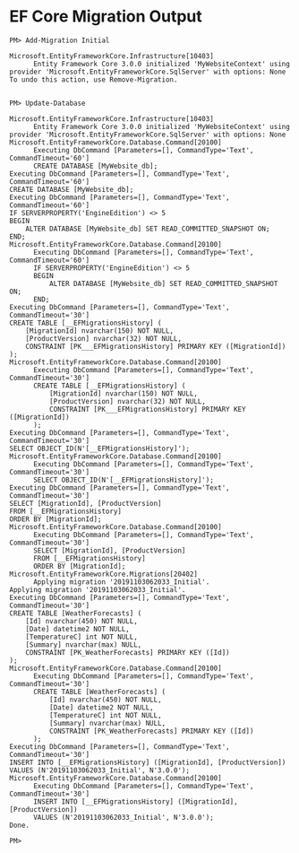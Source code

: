 # EF Core Migration Output



    PM> Add-Migration Initial

    Microsoft.EntityFrameworkCore.Infrastructure[10403]
          Entity Framework Core 3.0.0 initialized 'MyWebsiteContext' using provider 'Microsoft.EntityFrameworkCore.SqlServer' with options: None
    To undo this action, use Remove-Migration.


    PM> Update-Database

    Microsoft.EntityFrameworkCore.Infrastructure[10403]
          Entity Framework Core 3.0.0 initialized 'MyWebsiteContext' using provider 'Microsoft.EntityFrameworkCore.SqlServer' with options: None
    Microsoft.EntityFrameworkCore.Database.Command[20100]
          Executing DbCommand [Parameters=[], CommandType='Text', CommandTimeout='60']
          CREATE DATABASE [MyWebsite_db];
    Executing DbCommand [Parameters=[], CommandType='Text', CommandTimeout='60']
    CREATE DATABASE [MyWebsite_db];
    Executing DbCommand [Parameters=[], CommandType='Text', CommandTimeout='60']
    IF SERVERPROPERTY('EngineEdition') <> 5
    BEGIN
        ALTER DATABASE [MyWebsite_db] SET READ_COMMITTED_SNAPSHOT ON;
    END;
    Microsoft.EntityFrameworkCore.Database.Command[20100]
          Executing DbCommand [Parameters=[], CommandType='Text', CommandTimeout='60']
          IF SERVERPROPERTY('EngineEdition') <> 5
          BEGIN
              ALTER DATABASE [MyWebsite_db] SET READ_COMMITTED_SNAPSHOT ON;
          END;
    Executing DbCommand [Parameters=[], CommandType='Text', CommandTimeout='30']
    CREATE TABLE [__EFMigrationsHistory] (
        [MigrationId] nvarchar(150) NOT NULL,
        [ProductVersion] nvarchar(32) NOT NULL,
        CONSTRAINT [PK___EFMigrationsHistory] PRIMARY KEY ([MigrationId])
    );
    Microsoft.EntityFrameworkCore.Database.Command[20100]
          Executing DbCommand [Parameters=[], CommandType='Text', CommandTimeout='30']
          CREATE TABLE [__EFMigrationsHistory] (
              [MigrationId] nvarchar(150) NOT NULL,
              [ProductVersion] nvarchar(32) NOT NULL,
              CONSTRAINT [PK___EFMigrationsHistory] PRIMARY KEY ([MigrationId])
          );
    Executing DbCommand [Parameters=[], CommandType='Text', CommandTimeout='30']
    SELECT OBJECT_ID(N'[__EFMigrationsHistory]');
    Microsoft.EntityFrameworkCore.Database.Command[20100]
          Executing DbCommand [Parameters=[], CommandType='Text', CommandTimeout='30']
          SELECT OBJECT_ID(N'[__EFMigrationsHistory]');
    Executing DbCommand [Parameters=[], CommandType='Text', CommandTimeout='30']
    SELECT [MigrationId], [ProductVersion]
    FROM [__EFMigrationsHistory]
    ORDER BY [MigrationId];
    Microsoft.EntityFrameworkCore.Database.Command[20100]
          Executing DbCommand [Parameters=[], CommandType='Text', CommandTimeout='30']
          SELECT [MigrationId], [ProductVersion]
          FROM [__EFMigrationsHistory]
          ORDER BY [MigrationId];
    Microsoft.EntityFrameworkCore.Migrations[20402]
          Applying migration '20191103062033_Initial'.
    Applying migration '20191103062033_Initial'.
    Executing DbCommand [Parameters=[], CommandType='Text', CommandTimeout='30']
    CREATE TABLE [WeatherForecasts] (
        [Id] nvarchar(450) NOT NULL,
        [Date] datetime2 NOT NULL,
        [TemperatureC] int NOT NULL,
        [Summary] nvarchar(max) NULL,
        CONSTRAINT [PK_WeatherForecasts] PRIMARY KEY ([Id])
    );
    Microsoft.EntityFrameworkCore.Database.Command[20100]
          Executing DbCommand [Parameters=[], CommandType='Text', CommandTimeout='30']
          CREATE TABLE [WeatherForecasts] (
              [Id] nvarchar(450) NOT NULL,
              [Date] datetime2 NOT NULL,
              [TemperatureC] int NOT NULL,
              [Summary] nvarchar(max) NULL,
              CONSTRAINT [PK_WeatherForecasts] PRIMARY KEY ([Id])
          );
    Executing DbCommand [Parameters=[], CommandType='Text', CommandTimeout='30']
    INSERT INTO [__EFMigrationsHistory] ([MigrationId], [ProductVersion])
    VALUES (N'20191103062033_Initial', N'3.0.0');
    Microsoft.EntityFrameworkCore.Database.Command[20100]
          Executing DbCommand [Parameters=[], CommandType='Text', CommandTimeout='30']
          INSERT INTO [__EFMigrationsHistory] ([MigrationId], [ProductVersion])
          VALUES (N'20191103062033_Initial', N'3.0.0');
    Done.

    PM> 